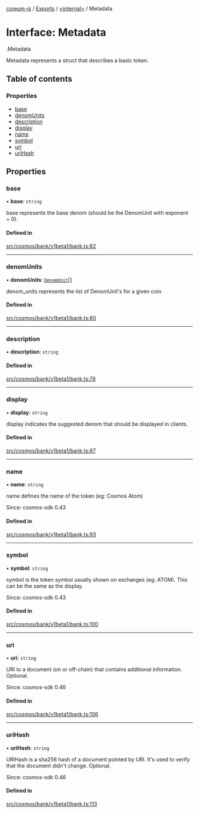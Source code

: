 [coreum-js](../README.md) / [Exports](../modules.md) / [<internal\>](../modules/internal_.md) / Metadata

# Interface: Metadata

[<internal>](../modules/internal_.md).Metadata

Metadata represents a struct that describes
a basic token.

## Table of contents

### Properties

- [base](internal_.Metadata.md#base)
- [denomUnits](internal_.Metadata.md#denomunits)
- [description](internal_.Metadata.md#description)
- [display](internal_.Metadata.md#display)
- [name](internal_.Metadata.md#name)
- [symbol](internal_.Metadata.md#symbol)
- [uri](internal_.Metadata.md#uri)
- [uriHash](internal_.Metadata.md#urihash)

## Properties

### base

• **base**: `string`

base represents the base denom (should be the DenomUnit with exponent = 0).

#### Defined in

[src/cosmos/bank/v1beta1/bank.ts:82](https://github.com/CooperFoundation/coreum-js/blob/54a22f0/src/cosmos/bank/v1beta1/bank.ts#L82)

___

### denomUnits

• **denomUnits**: [`DenomUnit`](../modules/internal_.md#denomunit)[]

denom_units represents the list of DenomUnit's for a given coin

#### Defined in

[src/cosmos/bank/v1beta1/bank.ts:80](https://github.com/CooperFoundation/coreum-js/blob/54a22f0/src/cosmos/bank/v1beta1/bank.ts#L80)

___

### description

• **description**: `string`

#### Defined in

[src/cosmos/bank/v1beta1/bank.ts:78](https://github.com/CooperFoundation/coreum-js/blob/54a22f0/src/cosmos/bank/v1beta1/bank.ts#L78)

___

### display

• **display**: `string`

display indicates the suggested denom that should be
displayed in clients.

#### Defined in

[src/cosmos/bank/v1beta1/bank.ts:87](https://github.com/CooperFoundation/coreum-js/blob/54a22f0/src/cosmos/bank/v1beta1/bank.ts#L87)

___

### name

• **name**: `string`

name defines the name of the token (eg: Cosmos Atom)

Since: cosmos-sdk 0.43

#### Defined in

[src/cosmos/bank/v1beta1/bank.ts:93](https://github.com/CooperFoundation/coreum-js/blob/54a22f0/src/cosmos/bank/v1beta1/bank.ts#L93)

___

### symbol

• **symbol**: `string`

symbol is the token symbol usually shown on exchanges (eg: ATOM). This can
be the same as the display.

Since: cosmos-sdk 0.43

#### Defined in

[src/cosmos/bank/v1beta1/bank.ts:100](https://github.com/CooperFoundation/coreum-js/blob/54a22f0/src/cosmos/bank/v1beta1/bank.ts#L100)

___

### uri

• **uri**: `string`

URI to a document (on or off-chain) that contains additional information. Optional.

Since: cosmos-sdk 0.46

#### Defined in

[src/cosmos/bank/v1beta1/bank.ts:106](https://github.com/CooperFoundation/coreum-js/blob/54a22f0/src/cosmos/bank/v1beta1/bank.ts#L106)

___

### uriHash

• **uriHash**: `string`

URIHash is a sha256 hash of a document pointed by URI. It's used to verify that
the document didn't change. Optional.

Since: cosmos-sdk 0.46

#### Defined in

[src/cosmos/bank/v1beta1/bank.ts:113](https://github.com/CooperFoundation/coreum-js/blob/54a22f0/src/cosmos/bank/v1beta1/bank.ts#L113)
